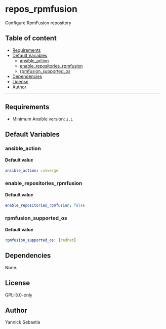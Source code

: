 # repos_rpmfusion

Configure RpmFusion repository

## Table of content

- [Requirements](#requirements)
- [Default Variables](#default-variables)
  - [ansible_action](#ansible_action)
  - [enable_repositories_rpmfusion](#enable_repositories_rpmfusion)
  - [rpmfusion_supported_os](#rpmfusion_supported_os)
- [Dependencies](#dependencies)
- [License](#license)
- [Author](#author)

---

## Requirements

- Minimum Ansible version: `2.1`

## Default Variables

### ansible_action

#### Default value

```YAML
ansible_action: converge
```

### enable_repositories_rpmfusion

#### Default value

```YAML
enable_repositories_rpmfusion: false
```

### rpmfusion_supported_os

#### Default value

```YAML
rpmfusion_supported_os: [redhat]
```

## Dependencies

None.

## License

GPL-3.0-only

## Author

Yannick Sebastia
